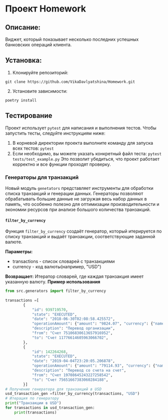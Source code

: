 # Проект Homework
## Описание:
Виджет, который показывает несколько последних успешных банковских операций клиента.
## Установка:
1. Клонируйте репозиторий:
```
git clone https://github.com/VikaDavlyatshina/Homework.git
```
2. Установите зависимости:
```
poetry install
```
## Тестирование
Проект использует `pytest` для написания и выполнения тестов. Чтобы запустить тесты, следуйте инструкциям ниже:
1. В корневой директории проекта выполните команду для запуска всех тестов:
`pytest`
2. Если необходимо, вы можете указать конкретный файл теста:
`pytest tests/test_example.py`
Это позволит убедиться, что проект работает корректно и все функции проходят проверку.

### Генераторы для транзакций
Новый модуль `genetators` представляет инструменты для обработки списка транзакций и генерации данных. Генераторы 
позволяют обрабатывать большие данные не загружая весь набор данных в память, что особенно полезно для оптимизации 
производительности и экономии ресурсов при анализе большого количества транзакций.
#### `filter_by_currency`
Функция `filter_by_currency` создаёт генератор, который итерируется по списку транзакций и выдаёт транзакции, соответствующие
заданной валюте.

**Параметры:**
* transactions - список словарей с транзакциями
* currency - код валюты(например, "USD")

**Возвращает:**
Итератор словарей, где каждая транзакция имеет указанную валюту.
**Пример использования**
```python
from src.generators import filter_by_currency
 
transactions =[
        {
            "id": 939719570,
            "state": "EXECUTED",
            "date": "2018-06-30T02:08:58.425572",
            "operationAmount": {"amount": "9824.07", "currency": {"name": "USD", "code": "USD"}},
            "description": "Перевод организации",
            "from": "Счет 75106830613657916952",
            "to": "Счет 11776614605963066702",
        },
        {
            "id": 142264268,
            "state": "EXECUTED",
            "date": "2019-04-04T23:20:05.206878",
            "operationAmount": {"amount": "79114.93", "currency": {"name": "USD", "code": "USD"}},
            "description": "Перевод со счета на счет",
            "from": "Счет 19708645243227258542",
            "to": "Счет 75651667383060284188",
        }]
# Получение генератора для транзакций в USD
usd_transaction_gen =filter_by_currency(transactions, "USD")
# Итерация по генератору
print("Транзакции в USD")
for transactions in usd_transaction_gen:
    print(transactions)
```

